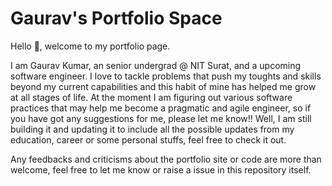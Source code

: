 # Gaurav's Portfolio Space

Hello 🙂, welcome to my portfolio page.

I am Gaurav Kumar, an senior undergrad @ NIT Surat, and a upcoming software engineer.
I love to tackle problems that push my toughts and skills beyond my current capabilities and this habit of mine has helped me grow at all stages of life.
At the moment I am figuring out various software practices that may help me become a pragmatic and agile engineer, so if you have got any suggestions for me, please let me know!!
Well, I am still building it and updating it to include all the possible updates from my education, career or some personal stuffs, feel free to check it out.

Any feedbacks and criticisms about the portfolio site or code are more than welcome, feel free to let me know or raise a issue in this repository itself.
